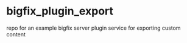 # bigfix_plugin_export
repo for an example bigfix server plugin service for exporting custom content

